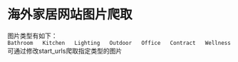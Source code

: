 # 海外家居网站图片爬取
图片类型有如下：  
`Bathroom  
Kitchen  
Lighting  
Outdoor  
Office  
Contract  
Wellness  `  
可通过修改start_urls爬取指定类型的图片